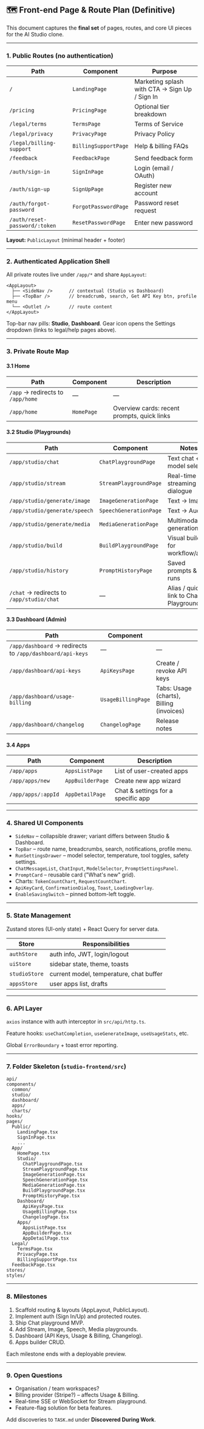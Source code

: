 ## 🗺️ Front-end Page & Route Plan (Definitive)

This document captures the **final set** of pages, routes, and core UI pieces for the AI Studio clone.

---

### 1. Public Routes (no authentication)

| Path | Component | Purpose |
|------|-----------|---------|
| `/` | `LandingPage` | Marketing splash with CTA → Sign Up / Sign In |
| `/pricing` | `PricingPage` | Optional tier breakdown |
| `/legal/terms` | `TermsPage` | Terms of Service |
| `/legal/privacy` | `PrivacyPage` | Privacy Policy |
| `/legal/billing-support` | `BillingSupportPage` | Help & billing FAQs |
| `/feedback` | `FeedbackPage` | Send feedback form |
| `/auth/sign-in` | `SignInPage` | Login (email / OAuth) |
| `/auth/sign-up` | `SignUpPage` | Register new account |
| `/auth/forgot-password` | `ForgotPasswordPage` | Password reset request |
| `/auth/reset-password/:token` | `ResetPasswordPage` | Enter new password |

**Layout:** `PublicLayout` (minimal header + footer)

---

### 2. Authenticated Application Shell

All private routes live under `/app/*` and share `AppLayout`:
```
<AppLayout>
  ├── <SideNav />      // contextual (Studio vs Dashboard)
  ├── <TopBar />       // breadcrumb, search, Get API Key btn, profile menu
  └── <Outlet />       // route content
</AppLayout>
```
Top-bar nav pills: **Studio**, **Dashboard**.  Gear icon opens the Settings dropdown (links to legal/help pages above).

---

### 3. Private Route Map

#### 3.1 Home
| Path | Component | Description |
|------|-----------|-------------|
| `/app` → redirects to `/app/home` | — | — |
| `/app/home` | `HomePage` | Overview cards: recent prompts, quick links |

#### 3.2 Studio (Playgrounds)
| Path | Component | Notes |
|------|-----------|-------|
| `/app/studio/chat` | `ChatPlaygroundPage` | Text chat + model selector |
| `/app/studio/stream` | `StreamPlaygroundPage` | Real-time streaming dialogue |
| `/app/studio/generate/image` | `ImageGenerationPage` | Text → Image |
| `/app/studio/generate/speech` | `SpeechGenerationPage` | Text → Audio |
| `/app/studio/generate/media` | `MediaGenerationPage` | Multimodal generation |
| `/app/studio/build` | `BuildPlaygroundPage` | Visual builder for workflow/apps |
| `/app/studio/history` | `PromptHistoryPage` | Saved prompts & runs |
| `/chat` → redirects to `/app/studio/chat` | — | Alias / quick link to Chat Playground |

#### 3.3 Dashboard (Admin)
| Path | Component | |
|------|-----------|---|
| `/app/dashboard` → redirects to `/app/dashboard/api-keys` | — | — |
| `/app/dashboard/api-keys` | `ApiKeysPage` | Create / revoke API keys |
| `/app/dashboard/usage-billing` | `UsageBillingPage` | Tabs: Usage (charts), Billing (invoices) |
| `/app/dashboard/changelog` | `ChangelogPage` | Release notes |

#### 3.4 Apps
| Path | Component | Description |
|------|-----------|-------------|
| `/app/apps` | `AppsListPage` | List of user-created apps |
| `/app/apps/new` | `AppBuilderPage` | Create new app wizard |
| `/app/apps/:appId` | `AppDetailPage` | Chat & settings for a specific app |

---

### 4. Shared UI Components

* `SideNav` – collapsible drawer; variant differs between Studio & Dashboard.
* `TopBar` – route name, breadcrumbs, search, notifications, profile menu.
* `RunSettingsDrawer` – model selector, temperature, tool toggles, safety settings.
* `ChatMessageList`, `ChatInput`, `ModelSelector`, `PromptSettingsPanel`.
* `PromptCard` – reusable card ("What's new" grid).
* Charts: `TokenCountChart`, `RequestCountChart`.
* `ApiKeyCard`, `ConfirmationDialog`, `Toast`, `LoadingOverlay`.
* `EnableSavingSwitch` – pinned bottom-left toggle.

---

### 5. State Management

Zustand stores (UI-only state) + React Query for server data.

| Store | Responsibilities |
|-------|------------------|
| `authStore` | auth info, JWT, login/logout |
| `uiStore` | sidebar state, theme, toasts |
| `studioStore` | current model, temperature, chat buffer |
| `appsStore` | user apps list, drafts |

---

### 6. API Layer

`axios` instance with auth interceptor in `src/api/http.ts`.

Feature hooks: `useChatCompletion`, `useGenerateImage`, `useUsageStats`, etc.

Global `ErrorBoundary` + toast error reporting.

---

### 7. Folder Skeleton (`studio-frontend/src`)
```
api/
components/
  common/
  studio/
  dashboard/
  apps/
  charts/
hooks/
pages/
  Public/
    LandingPage.tsx
    SignInPage.tsx
    ...
  App/
    HomePage.tsx
    Studio/
      ChatPlaygroundPage.tsx
      StreamPlaygroundPage.tsx
      ImageGenerationPage.tsx
      SpeechGenerationPage.tsx
      MediaGenerationPage.tsx
      BuildPlaygroundPage.tsx
      PromptHistoryPage.tsx
    Dashboard/
      ApiKeysPage.tsx
      UsageBillingPage.tsx
      ChangelogPage.tsx
    Apps/
      AppsListPage.tsx
      AppBuilderPage.tsx
      AppDetailPage.tsx
  Legal/
    TermsPage.tsx
    PrivacyPage.tsx
    BillingSupportPage.tsx
  FeedbackPage.tsx
stores/
styles/
```

---

### 8. Milestones

1. Scaffold routing & layouts (AppLayout, PublicLayout).
2. Implement auth (Sign In/Up) and protected routes.
3. Ship Chat playground MVP.
4. Add Stream, Image, Speech, Media playgrounds.
5. Dashboard (API Keys, Usage & Billing, Changelog).
6. Apps builder CRUD.

Each milestone ends with a deployable preview.

---

### 9. Open Questions

* Organisation / team workspaces?
* Billing provider (Stripe?) – affects Usage & Billing.
* Real-time SSE or WebSocket for Stream playground.
* Feature-flag solution for beta features.

Add discoveries to `TASK.md` under **Discovered During Work**.
